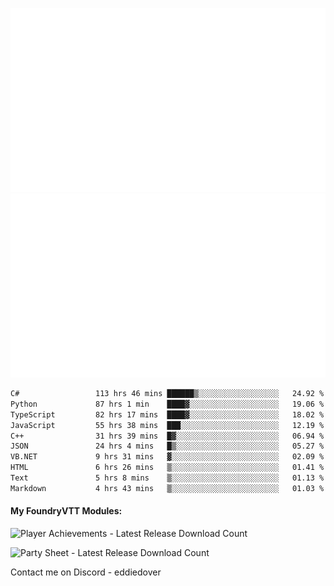 
![](https://raw.githubusercontent.com/eddiedover/ghstats/master/generated/overview.svg)
![](https://raw.githubusercontent.com/eddiedover/ghstats/master/generated/languages.svg)

<!--START_SECTION:waka-->

```txt
C#                 113 hrs 46 mins ██████▒░░░░░░░░░░░░░░░░░░   24.92 %
Python             87 hrs 1 min    ████▓░░░░░░░░░░░░░░░░░░░░   19.06 %
TypeScript         82 hrs 17 mins  ████▓░░░░░░░░░░░░░░░░░░░░   18.02 %
JavaScript         55 hrs 38 mins  ███░░░░░░░░░░░░░░░░░░░░░░   12.19 %
C++                31 hrs 39 mins  █▓░░░░░░░░░░░░░░░░░░░░░░░   06.94 %
JSON               24 hrs 4 mins   █▒░░░░░░░░░░░░░░░░░░░░░░░   05.27 %
VB.NET             9 hrs 31 mins   ▓░░░░░░░░░░░░░░░░░░░░░░░░   02.09 %
HTML               6 hrs 26 mins   ▒░░░░░░░░░░░░░░░░░░░░░░░░   01.41 %
Text               5 hrs 8 mins    ▒░░░░░░░░░░░░░░░░░░░░░░░░   01.13 %
Markdown           4 hrs 43 mins   ▒░░░░░░░░░░░░░░░░░░░░░░░░   01.03 %
```

<!--END_SECTION:waka-->

#### My FoundryVTT Modules:

  ![Player Achievements - Latest Release Download Count](https://img.shields.io/badge/dynamic/json?label=Player%20Achievements%20-%20Downloads@latest&query=assets%5B1%5D.download_count&url=https%3A%2F%2Fapi.github.com%2Frepos%2FEddieDover%2Ffvtt-player-achievements%2Freleases%2Flatest)

  ![Party Sheet - Latest Release Download Count](https://img.shields.io/badge/dynamic/json?label=Party%20Sheet%20-%20Downloads@latest&query=assets%5B1%5D.download_count&url=https%3A%2F%2Fapi.github.com%2Frepos%2FEddieDover%2Ffvtt-party-sheet%2Freleases%2Flatest)

<a rel="me" href="https://techhub.social/@EddieDover"></a>

Contact me on Discord - eddiedover
